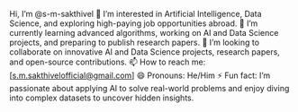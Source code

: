 Hi, I’m @s-m-sakthivel
👀 I’m interested in Artificial Intelligence, Data Science, and exploring high-paying job opportunities abroad.
🌱 I’m currently learning advanced algorithms, working on AI and Data Science projects, and preparing to publish research papers.
💞️ I’m looking to collaborate on innovative AI and Data Science projects, research papers, and open-source contributions.
📫 How to reach me: [s.m.sakthivelofficial@gmail.com]
😄 Pronouns: He/Him
⚡ Fun fact: I’m passionate about applying AI to solve real-world problems and enjoy diving into complex datasets to uncover hidden insights.

